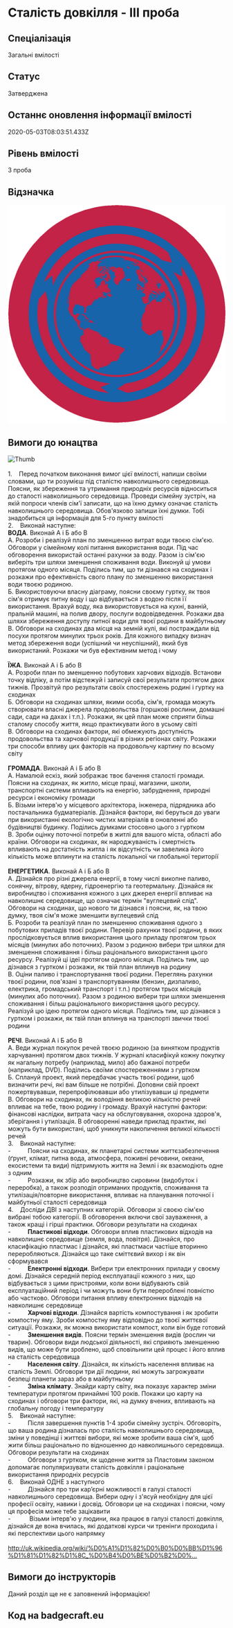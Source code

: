 # Сталість довкілля - ІІІ проба

## Спеціалізація

Загальні вмілості

## Статус

Затверджена

## Останнє оновлення інформації вмілості

2020-05-03T08:03:51.433Z

## Рівень вмілості

3 проба

## Відзначка

![Відзначка](../images/Stalist_dovkillia_III/_________________________________-_.jpg)

## Вимоги до юнацтва

<div><span><img alt="Thumb                                    " src="/uploads/textareas/bootsy/image/105/small__________________________________-_.jpg"><br><br>1.&nbsp;&nbsp;&nbsp; </span>Перед початком
виконання вимог цієї вмілості, напиши своїми словами, що ти розумієш під сталістю
навколишнього середовища. Поясни, як збереження та утримання природніх ресурсів
відноситься до сталості навколишнього середовища. Проведи сімейну зустріч, на
якій попроси членів сім'ї записати, що на їхню думку означає сталість
навколишнього середовища. Обов'язково запиши їхні думки. Тобі знадобиться ця
інформація для 5-го пункту вмілості<br>2.&nbsp;&nbsp;&nbsp; Виконай наступне:<br><b>ВОДА</b>. Виконай А і Б або В<br>А. Розроби і реалізуй план по зменшенню
витрат води твоєю сім'єю. Обговори у сімейному колі питання використання води.
Під час обговорення використай останні рахунки за воду. Разом із сім'єю
виберіть три шляхи зменшення споживання води. Виконуй ці умови протягом одного
місяця. Поділись тим, що ти дізнався на сходинах і розкажи про ефективність
свого плану по зменшенню використання води твоєю родиною.<br>Б. Використовуючи власну діаграму, поясни
своєму гуртку, як твоя сім'я отримує питну воду і що відбувається з водою після
її використання. Врахуй воду, яка використовується на кухні, ванній, пральній
машині, на полив двору, послуги водовідведення. Розкажи два шляхи збереження
доступу питної води для твоєї родини в майбутньому<br>В. Обговори на сходинах два місця на земній
кулі, які постраждали від посухи протягом минулих трьох років. Для кожного
випадку визнач метод збереження води (успішний чи неуспішний), який був використаний.
Розкажи чи був ефективним метод і чому<br>&nbsp;<br><b>ЇЖА</b>. Виконай А і Б або
В<br>А. Розроби план по зменшенню побутових
харчових відходів. Встанови точку відліку, а потім відстежуй і записуй свої
результати протягом двох тижнів. Прозвітуй про результати своїх спостережень
родині і гуртку на сходинах<br>Б. Обговори на сходинах шляхи, якими особа,
сім'я, громада можуть створювати власні джерела продовольства (горшкові
рослини, домашні сади, сади на дахах і т.п.). Розкажи, як цей план може сприяти
більш сталому способу життя, якщо практикувати його в усьому світі<br>В. Обговори на сходинах фактори, які обмежують
доступність продовольства та харчової продукції в різних регіонах світу.
Розкажи три способи впливу цих факторів на продовольчу картину по всьому світу<br>&nbsp;<br><b>ГРОМАДА</b>. Виконай А і Б або
В<br>А. Намалюй ескіз, який зображає твоє
бачення сталості громади. Поясни на сходинах, як житло, місце праці, магазини,
школи, транспортні системи впливають на енергію, забруднення, природні ресурси
і економіку громади<br>Б. Візьми інтерв'ю у місцевого архітектора,
інженера, підрядника або постачальника будматеріалів. Дізнайся фактори, які
беруться до уваги при використанні екологічно чистих матеріалів в оновленні або
будівництві будинку. Поділись думками стосовно цього з гуртком<br>В. Зроби оцінку поточної потреби в житлі
для вашого міста, області або країни. Обговори на сходинах, як народжуваність і
смертність впливають на достатність житла і як відсутність чи завелика його
кількість може вплинути на сталість локальної чи глобальної території<br>&nbsp;<br><b>ЕНЕРГЕТИКА</b>. Виконай А і Б або
В<br>А. Дізнайся про різні джерела енергії, в
тому числі викопне паливо, сонячну, вітрову, ядерну, гідроенергію та
геотермальну. Дізнайся як виробництво і споживання кожного з цих джерел енергії
впливає на навколишнє середовище, що означає термін "вуглецевий
слід". Обговори на сходинах, що нового ти дізнався і поясни, як, на твою
думку, твоя сім'я може зменшити вуглецевий слід<br>Б. Розроби та реалізуй план по зменшенню
споживання одного з побутових приладів твоєї родини. Перевір рахунки твоєї
родини, в яких прослідковується вплив використання цього приладу протягом трьох
місяців (минулих або поточних). Разом з родиною вибери три шляхи для зменшення
споживання і більш раціонального використання цього ресурсу. Реалізуй ці ідеї
протягом одного місяця. Поділись тим, що дізнався з гуртком і розкажи, як твій
план вплинув на родину<br>В. Оціни паливо і транспортування твоєї
родини. Переглянь рахунки твоєї родини, пов'язані з транспортуванням (бензин,
дизпаливо, електрика, громадський транспорт і т.п.) протягом трьох місяців
(минулих або поточних). Разом з родиною вибери три шляхи зменшення споживання і
більш раціонального використання цього ресурсу. Реалізуй цю ідею протягом
одного місяця. Поділись тим, що дізнався з гуртком і розкажи, як твій план
вплинув на транспорті звички твоєї родини<br>&nbsp;<br><b>РЕЧІ</b>. Виконай А і Б або
В<br>А. Веди журнал покупок речей твоєю родиною
(за винятком продуктів харчування) протягом двох тижнів. У журналі класифікуй
кожну покупку як нагальну потребу (наприклад, мило) або бажаної потреби
(наприклад, DVD). Поділись своїми спостереженнями з гуртком<br>Б. Сплануй проект, який передбачає участь
твоєї родини, щоб визначити речі, які вам більше не потрібні. Доповни свій
проект пожертвувавши, перепрофілювавши або утилізувавши ці предмети<br>В. Обговори на сходинах, як володіння
великою кількістю речей впливає на тебе, твою родину і громаду. Врахуй наступні
фактори: фінансові наслідки, витрата часу на обслуговування, охорона здоров'я,
зберігання і утилізація. В обговоренні наведи приклад практик, які можуть бути
використані, щоб уникнути накопичення великої кількості речей<br>3.&nbsp;&nbsp;&nbsp; Виконай наступне:<br>-&nbsp;&nbsp;&nbsp;&nbsp;&nbsp;&nbsp;&nbsp;&nbsp;&nbsp;
Поясни
на сходинах, як планетарні системи життєзабезпечення (ґрунт, клімат, питна
вода, атмосфера, поживні речовини, океани, екосистеми та види) підтримують
життя на Землі і як взаємодіють одне з одним<br>-&nbsp;&nbsp;&nbsp;&nbsp;&nbsp;&nbsp;&nbsp;&nbsp;&nbsp;
Розкажи,
як збір або виробництво сировини (видобуток і переробка), а також розподіл
отриманих продуктів, споживання та утилізація/повторне використання, впливає на
планування поточної і майбутньої сталості середовища<br>4.&nbsp;&nbsp;&nbsp; Досліди ДВІ з
наступних категорій. Обговори зі своєю сім'єю вибрані тобою категорії. В
обговорення включи свої зауваження, а також кращі і гірші практики. Обговори
результати на сходинах<br>-&nbsp;&nbsp;&nbsp;&nbsp;&nbsp;&nbsp;&nbsp;&nbsp;&nbsp;
<b>Пластикові відходи</b>. Обговори вплив
пластикових відходів на навколишнє середовище (земля, вода, повітря). Дізнайся,
про класифікацію пластмас і дізнайся, які пластмаси частіше вторинно переробляються.
Дізнайся що таке сміттєвий вихор і як він сформувався<br>-&nbsp;&nbsp;&nbsp;&nbsp;&nbsp;&nbsp;&nbsp;&nbsp;&nbsp;
<b>Електронні відходи</b>. Вибери три
електронних прилади у своєму домі. Дізнайся середній період експлуатації
кожного з них, що відбувається з цими пристроями, коли вони відбувають свій
експлуатаційний період і чи можуть вони бути перероблені повністю або частково.
Обговори питання впливу електронних відходів на навколишнє середовище<br>-&nbsp;&nbsp;&nbsp;&nbsp;&nbsp;&nbsp;&nbsp;&nbsp;&nbsp;
<b>Харчові відходи</b>. Дізнайся вартість
компостування і як зробити компостну яму. Зроби компостну яму відповідно до твоєї
життєвої ситуації. Розкажи, як можна використати компост, коли він буде готовий<br>-&nbsp;&nbsp;&nbsp;&nbsp;&nbsp;&nbsp;&nbsp;&nbsp;&nbsp;
<b>Зменшення видів</b>. Поясни термін
зменшення видів (рослин чи тварин). Обговори види людської діяльності, які
сприяють зменшенню видів, що може бути зроблено, щоб сповільнити цей процес і
його вплив на сталість середовища<br>-&nbsp;&nbsp;&nbsp;&nbsp;&nbsp;&nbsp;&nbsp;&nbsp;&nbsp;
<b>Населення світу</b>. Дізнайся, як
кількість населення впливає на сталість Землі. Обговори три дії людини, які
можуть загрожувати безпеці планети зараз або в майбутньому<br>-&nbsp;&nbsp;&nbsp;&nbsp;&nbsp;&nbsp;&nbsp;&nbsp;&nbsp;
<b>Зміна клімату</b>. Знайди карту
світу, яка показує характер зміни температури протягом принаймні 100 років.
Покажи цю карту на сходинах і обговори три фактори, які, на думку вчених,
впливають на глобальну погоду і температуру<br>5.&nbsp;&nbsp;&nbsp; Виконай наступне:<br>-&nbsp;&nbsp;&nbsp;&nbsp;&nbsp;&nbsp;&nbsp;&nbsp;&nbsp;
Після
завершення пунктів 1-4 зроби сімейну зустріч. Обговоріть, що ваша родина
дізналась про сталість навколишнього середовища, зміни у поведінці і життєві
вибори, які може зробити ваша сім'я, щоб жити більш раціонально по відношенню
до навколишнього середовища. Обговори результати на сходинах<br>-&nbsp;&nbsp;&nbsp;&nbsp;&nbsp;&nbsp;&nbsp;&nbsp;&nbsp;
Обговори
з гуртком, як щоденне життя за Пластовим законом допомагає популяризувати
сталість довкілля і раціональне використання природніх ресурсів<br>6.&nbsp;&nbsp;&nbsp; Виконай ОДНЕ з
наступного<br>-&nbsp;&nbsp;&nbsp;&nbsp;&nbsp;&nbsp;&nbsp;&nbsp;&nbsp;
Дізнайся
про три кар’єрні можливості в галузі сталості навколишнього середовища. Вибери
одну і з'ясуй необхідну для цієї професії освіту, навики і досвід. Обговори це на
сходинах і поясни, чому ця професія може тебе зацікавити<br>-&nbsp;&nbsp;&nbsp;&nbsp;&nbsp;&nbsp;&nbsp;&nbsp;&nbsp;&nbsp;
<span>Візьми інтерв'ю у людини, яка працює в галузі сталості довкілля, дізнайся де
вона вчилась, які додаткові курси чи тренінги проходила і які перспективи цього
напрямку<br></span>&nbsp;<br><a target="_blank" rel="nofollow" href="http://uk.wikipedia.org/wiki/%D0%A1%D1%82%D0%B0%D0%BB%D1%96%D1%81%D1%82%D1%8C_%D0%B4%D0%BE%D0%B2%D0%BA%D1%96%D0%BB%D0%BB%D1%8F">http://uk.wikipedia.org/wiki/%D0%A1%D1%82%D0%B0%D0%BB%D1%96%D1%81%D1%82%D1%8C_%D0%B4%D0%BE%D0%B2%D0%...</a></div>

## Вимоги до інструкторів

Даний розділ ще не є заповнений інформацією!

## Код на badgecraft.eu

